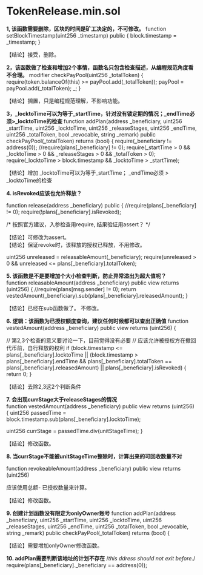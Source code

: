 # TokenRelease.min.sol
**1, 该函数需要删除，区块的时间是矿工决定的，不可修改。**
    function setBlockTimestamp(uint256 _timestamp) public {
        block.timestamp = _timestamp;
    }
    
【结论】接受，删除。    
    
**2，该函数做了检查和增加2个事情，函数名只包含检查描述，从编程规范角度看不合理。**
    modifier checkPayPool(uint256 _totalToken) {
        require(token.balanceOf(this) >= payPool.add(_totalToken));
        payPool = payPool.add(_totalToken);
        _;
    }
    
 【结论】搁置，只是编程规范理解，不影响功能。
    
 **3，_locktoTime可以为等于_startTime，针对没有锁定期的情况；_endTime必须>_locktoTime的检查**
function addPlan(address _beneficiary, uint256 _startTime, uint256 _locktoTime, uint256 _releaseStages, uint256 _endTime, uint256 _totalToken, bool _revocable, string _remark) public checkPayPool(_totalToken) returns (bool) {
        require(_beneficiary != address(0));
        //require(plans[_beneficiary] != 0);
        require(_startTime > 0 && _locktoTime > 0 && _releaseStages > 0 && _totalToken > 0);
        require(_locktoTime > block.timestamp && _locktoTime > _startTime);
        
 【结论】增加 _locktoTime可以为等于_startTime；
         _endTime必须 > _locktoTime的检查

**4. isRevoked应该也允许释放？**

function release(address _beneficiary) public {
    //require(plans[_beneficiary] != 0);
      require(!plans[_beneficiary].isRevoked);       
  
  /* 按照官方建议，入参检查用require, 结果验证用assert？ */
  
 【结论】可修改为assert。   
 【结论】保证revoke时，该释放的授权已释放，不用修改。
      
  uint256 unreleased = releasableAmount(_beneficiary);
  require(unreleased > 0 && unreleased <= plans[_beneficiary].totalToken);      
  
  
  
**5. 该函数是不是要增加个大小检查判断，防止异常溢出为超大值呢？**  
    function releasableAmount(address _beneficiary) public view returns (uint256) {
        //require(plans[msg.sender] != 0);
        return vestedAmount(_beneficiary).sub(plans[_beneficiary].releasedAmount);
    }  

【结论】已经在sub函数做了。 不修改。   
    
**6. 逻辑：该函数为已授权额度查询，建议任何时候都可以查出正确值**
function vestedAmount(address _beneficiary) public view returns (uint256) {

// 第2,3个检查的意义要讨论一下，目前觉得没有必要
// 应该允许被授权方在撤回代币前，自行释放的权利 
        if (block.timestamp <= plans[_beneficiary].locktoTime || (block.timestamp > plans[_beneficiary].endTime && plans[_beneficiary].totalToken == plans[_beneficiary].releasedAmount) || plans[_beneficiary].isRevoked) {
            return 0;
        }
        
【结论】去除2,3这2个判断条件
        
**7. 会出现currStage大于releaseStages的情况**    
 function vestedAmount(address _beneficiary) public view returns (uint256)
 {
  uint256 passedTime = block.timestamp.sub(plans[_beneficiary].locktoTime);
  
  uint256 currStage = passedTime.div(unitStageTime);
 }

【结论】修改函数。

**8. 当currStage不能被unitStageTime整除时，计算出来的可回收数量不对**

function revokeableAmount(address _beneficiary) public view returns (uint256) 

应该使用总额- 已授权数量来计算。

【结论】修改函数。

**9. 创建计划函数没有限定为onlyOwner账号**
 function addPlan(address _beneficiary, uint256 _startTime, uint256 _locktoTime, uint256 _releaseStages, uint256 _endTime, uint256 _totalToken, bool _revocable, string _remark) public checkPayPool(_totalToken) returns (bool) {
 
 【结论】需要增加onlyOwner修改函数。
 
 **10.  addPlan需要判断该地址的计划不存在**
  /*this ddress should not exit before.*/
  require(plans[_beneficiary]._beneficiary == address(0));
        
        
        

    
    
    
